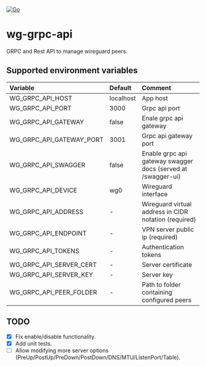 [![Go](https://github.com/AZhur771/wg-grpc-api/actions/workflows/ci.yaml/badge.svg)](https://github.com/AZhur771/wg-grpc-api/actions/workflows/ci.yaml)

# wg-grpc-api

GRPC and Rest API to manage wireguard peers.

## Supported environment variables
| Variable                    | Default       | Comment                                                          |
|:----------------------------|:--------------|:-----------------------------------------------------------------|
| WG_GRPC_API_HOST            | localhost     | App host                                                         |
| WG_GRPC_API_PORT            | 3000          | Grpc api port                                                    |
| WG_GRPC_API_GATEWAY         | false         | Enale grpc api gateway                                           |
| WG_GRPC_API_GATEWAY_PORT    | 3001          | Grpc api gateway port                                            |
| WG_GRPC_API_SWAGGER         | false         | Enable grpc api gateway swagger docs (served at /swagger-ui)     |
| WG_GRPC_API_DEVICE          | wg0           | Wireguard interface                                              |
| WG_GRPC_API_ADDRESS         | -             | Wireguard virtual address in CIDR notation (required)            |
| WG_GRPC_API_ENDPOINT        | -             | VPN server public ip (required)                                  |
| WG_GRPC_API_TOKENS          | -             | Authentication tokens                                            |
| WG_GRPC_API_SERVER_CERT     | -             | Server certificate                                               |
| WG_GRPC_API_SERVER_KEY      | -             | Server key                                                       |
| WG_GRPC_API_PEER_FOLDER     | -             | Path to folder containing configured peers                       |


## TODO
- [x] Fix enable/disable functionality.
- [x] Add unit tests.
- [ ] Allow modifying more server options (PreUp/PostUp/PreDown/PostDown/DNS/MTU/ListenPort/Table).
